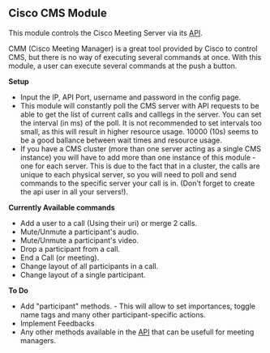 ## Cisco CMS Module

This module controls the Cisco Meeting Server via its [API](https://www.cisco.com/c/dam/en/us/td/docs/conferencing/ciscoMeetingServer/Reference_Guides/Version-3-1/Cisco-Meeting-Server-API-Reference-Guide-3-1.pdf).

CMM (Cisco Meeting Manager) is a great tool provided by Cisco to control CMS, but there is no way of executing several commands at once. With this module, a user can execute several commands at the push a button.

**Setup**
* Input the IP, API Port, username and password in the config page.
* This module will constantly poll the CMS server with API requests to be able to get the list of current calls and calllegs in the server. You can set the interval (in ms) of the poll. It is not recommended to set intervals too small, as this will result in higher resource usage. 10000 (10s) seems to be a good ballance between wait times and resource usage. 
* If you have a CMS cluster (more than one server acting as a single CMS instance) you will have to add more than one instance of this module - one for each server. This is due to the fact that in a cluster, the calls are unique to each physical server, so you will need to poll and send commands to the specific server your call is in. (Don't forget to create the api user in all your servers!).

**Currently Available commands**

* Add a user to a call (Using their uri) or merge 2 calls.
* Mute/Unmute a participant's audio.
* Mute/Unmute a participant's video.
* Drop a participant from a call.
* End a Call (or meeting).
* Change layout of all participants in a call.
* Change layout of a single participant.
  
**To Do**
* Add "participant" methods. - This will allow to set importances, toggle name tags and many other participant-specific actions.
* Implement Feedbacks
* Any other methods available in the [API](https://www.cisco.com/c/dam/en/us/td/docs/conferencing/ciscoMeetingServer/Reference_Guides/Version-3-1/Cisco-Meeting-Server-API-Reference-Guide-3-1.pdf) that can be usefull for meeting managers. 
